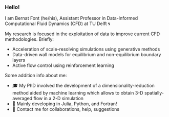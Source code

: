 ### Hello!  

I am Bernat Font (he/his), Assistant Professor in Data-Informed Computational Fluid Dynamics (CFD) at TU Delft 🌀 

My research is focused in the exploitation of data to improve current CFD methodologies. Briefly:
- Acceleration of scale-resolving simulations using generative methods
- Data-driven wall models for equilibrium and non-equilibrium boundary layers
- Active flow control using reinforcement learning

Some addition info about me:
- 🎓 My PhD involved the development of a dimensionality-reduction method aided by machine learning which allows to obtain 3-D spatially-averaged flow in a 2-D simulation
- 🌱 Mainly developing in Julia, Python, and Fortran!
- 💬 Contact me for collaborations, help, suggestions

